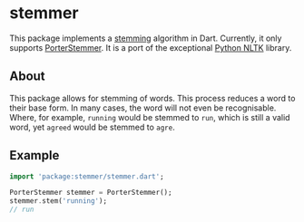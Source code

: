 # stemmer

This package implements a [stemming](https://en.wikipedia.org/wiki/Stemming) algorithm in Dart.
Currently, it only supports [PorterStemmer](https://tartarus.org/martin/PorterStemmer/). It is a
port of the exceptional [Python NLTK](https://github.com/nltk/nltk) library.

## About

This package allows for stemming of words. This process reduces a word to their base form. In many
cases, the word will not even be recognisable. Where, for example, `running` would be stemmed to
`run`, which is still a valid word, yet `agreed` would be stemmed to `agre`.

## Example

```dart
import 'package:stemmer/stemmer.dart';

PorterStemmer stemmer = PorterStemmer();
stemmer.stem('running');
// run
```
